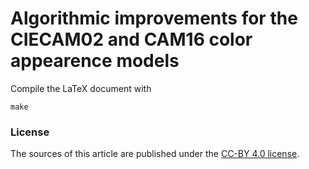 # Algorithmic improvements for the CIECAM02 and CAM16 color appearence models

Compile the LaTeX document with
```
make
```

### License
The sources of this article are published under the [CC-BY 4.0 license](https://creativecommons.org/licenses/by/4.0/).
